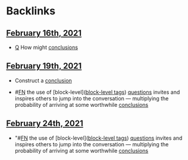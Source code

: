 
# Backlinks
## [February 16th, 2021](<February 16th, 2021.md>)
- [Q](<Q.md>) How might [conclusions](<conclusions.md>)

## [February 19th, 2021](<February 19th, 2021.md>)
- Construct a [conclusion]([conclusions](<conclusions.md>))

- #[FN](<FN.md>) the use of [block-level]([block-level tags](<block-level tags.md>)) [questions](<questions.md>) invites and inspires others to jump into the conversation — multiplying the probability of arriving at some worthwhile [conclusions](<conclusions.md>)

## [February 24th, 2021](<February 24th, 2021.md>)
- "#[FN](<FN.md>) the use of [block-level]([block-level tags](<block-level tags.md>)) [questions](<questions.md>) invites and inspires others to jump into the conversation — multiplying the probability of arriving at some worthwhile [conclusions](<conclusions.md>)

